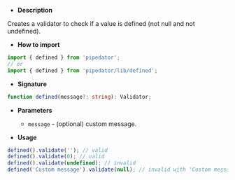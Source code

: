- **Description**

Creates a validator to check if a value is defined (not null and not undefined).

- **How to import**

```typescript
import { defined } from 'pipedator';
// or
import { defined } from 'pipedator/lib/defined';

```
- **Signature**

```typescript
function defined(message?: string): Validator;
```
- **Parameters**

  - `message` - (optional) custom message.


- **Usage**

```typescript
defined().validate(''); // valid
defined().validate(0); // valid
defined().validate(undefined); // invalid
defined('Custom message').validate(null); // invalid with 'Custom message'
```